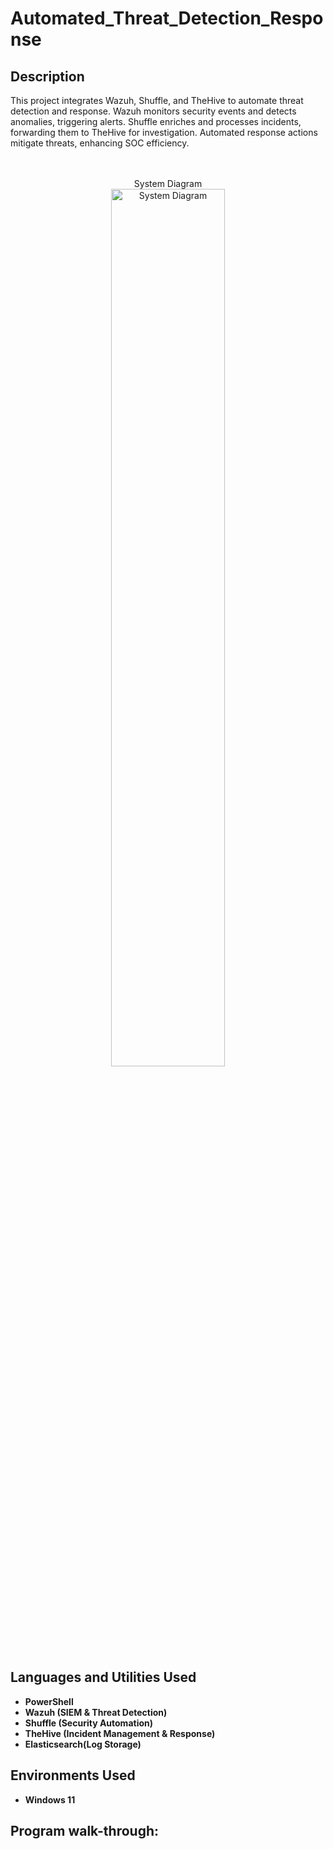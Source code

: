<h1> Automated_Threat_Detection_Response </h1>

 <h2>Description</h2>
This project integrates Wazuh, Shuffle, and TheHive to automate threat detection and response. Wazuh monitors security events and detects anomalies, triggering alerts. Shuffle enriches and processes incidents, forwarding them to TheHive for investigation. Automated response actions mitigate threats, enhancing SOC efficiency.<br/>
<br/>
<br/>

<p align="center">
System Diagram<br/>
<img src="https://github.com/user-attachments/assets/5fdb2925-93d0-41e9-804b-533e94b03991" height="60%" width="60%" alt="System Diagram"/>
<br />


<h2>Languages and Utilities Used</h2>

- <b>PowerShell</b> 
- <b>Wazuh (SIEM & Threat Detection)</b>
- <b>Shuffle (Security Automation)</b>
- <b>TheHive (Incident Management & Response)</b>
- <b>Elasticsearch(Log Storage)</b>

<h2>Environments Used </h2>

- <b>Windows 11</b>

<h2>Program walk-through:</h2>


 
